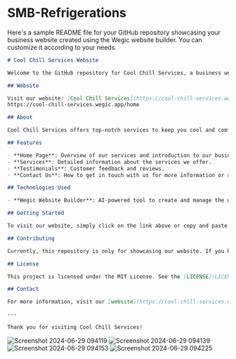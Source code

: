 # SMB-Refrigerations
Here's a sample README file for your GitHub repository showcasing your business website created using the Wegic website builder. You can customize it according to your needs.

```markdown
# Cool Chill Services Website

Welcome to the GitHub repository for Cool Chill Services, a business website created using the Wegic website builder AI tool. This repository contains the necessary information and links to access our business website.

## Website

Visit our website: [Cool Chill Services](https://cool-chill-services.wegic.app/home)
https://cool-chill-services.wegic.app/home

## About

Cool Chill Services offers top-notch services to keep you cool and comfortable. Our website provides detailed information about our services, customer testimonials, contact details, and more.

## Features

- **Home Page**: Overview of our services and introduction to our business.
- **Services**: Detailed information about the services we offer.
- **Testimonials**: Customer feedback and reviews.
- **Contact Us**: How to get in touch with us for more information or service requests.

## Technologies Used

- **Wegic Website Builder**: AI-powered tool to create and manage the website.

## Getting Started

To visit our website, simply click on the link above or copy and paste the URL into your web browser.

## Contributing

Currently, this repository is only for showcasing our website. If you have any suggestions or feedback, please feel free to contact us through the website's contact form.

## License

This project is licensed under the MIT License. See the [LICENSE](LICENSE) file for more details.

## Contact

For more information, visit our [website](https://cool-chill-services.wegic.app/home) or contact us through the website.

---

Thank you for visiting Cool Chill Services!
```

![Screenshot 2024-06-29 094119](https://github.com/hussain-111/smbrefrigerations/assets/138776937/59667189-bfb8-47c4-9e9a-88fc6047bd64)
![Screenshot 2024-06-29 094139](https://github.com/hussain-111/smbrefrigerations/assets/138776937/60307dc2-4a99-4c97-a250-9fc9a9ee3280)
![Screenshot 2024-06-29 094153](https://github.com/hussain-111/smbrefrigerations/assets/138776937/15d66b1b-877c-47d9-be52-73a879865fb7)
![Screenshot 2024-06-29 094225](https://github.com/hussain-111/smbrefrigerations/assets/138776937/db0a3535-e72e-4a26-8533-bb4d85014159)



